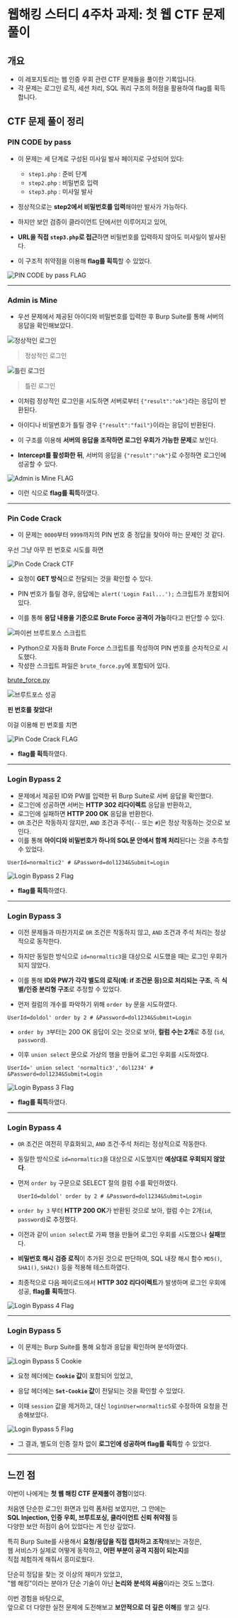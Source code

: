 # 웹해킹 스터디 4주차 과제: 첫 웹 CTF 문제 풀이

## 개요

- 이 레포지토리는 웹 인증 우회 관련 CTF 문제들을 풀이한 기록입니다.  
- 각 문제는 로그인 로직, 세션 처리, SQL 쿼리 구조의 허점을 활용하여 flag를 획득합니다.

## CTF 문제 풀이 정리

### PIN CODE by pass

- 이 문제는 세 단계로 구성된 미사일 발사 페이지로 구성되어 있다:
  - `step1.php` : 준비 단계
  - `step2.php` : 비밀번호 입력
  - `step3.php` : 미사일 발사

- 정상적으로는 **step2에서 비밀번호를 입력**해야만 발사가 가능하다.
- 하지만 보안 검증이 클라이언트 단에서만 이루어지고 있어,
- **URL을 직접 `step3.php`로 접근**하면 비밀번호를 입력하지 않아도 미사일이 발사된다.
- 이 구조적 취약점을 이용해 **flag를 획득**할 수 있었다.

![PIN CODE by pass FLAG](./screenshots/pin_code_by_pass.png)

--- 

### Admin is Mine

- 우선 문제에서 제공된 아이디와 비밀번호를 입력한 후 Burp Suite를 통해 서버의 응답을 확인해보았다.

![정상적인 로그인](./screenshots/success_login.png)

> 정상적인 로그인

![틀린 로그인](./screenshots/fall_login.png)

> 틀린 로그인

- 이처럼 정상적인 로그인을 시도하면 서버로부터 `{"result":"ok"}`라는 응답이 반환된다.
- 아이디나 비밀번호가 틀릴 경우 `{"result":"fail"}`이라는 응답이 반환된다.

- 이 구조를 이용해 **서버의 응답을 조작하면 로그인 우회가 가능한 문제**로 보인다.
- **Intercept를 활성화한 뒤**, 서버의 응답을 `{"result":"ok"}`로 수정하면 로그인에 성공할 수 있다.

![Admin is Mine FLAG](./screenshots/server_deceive.png)

- 이런 식으로 **flag를 획득**하였다.

---

### Pin Code Crack

- 이 문제는 `0000`부터 `9999`까지의 PIN 번호 중 정답을 찾아야 하는 문제인 것 같다.

우선 그냥 아무 핀 번호로 시도를 하면

![Pin Code Crack CTF](./screenshots/pin_code_crack_ctf.png)

- 요청이 **GET 방식**으로 전달되는 것을 확인할 수 있다.
- PIN 번호가 틀릴 경우, 응답에는 `alert('Login Fail...');` 스크립트가 포함되어 있다.

- 이를 통해 **응답 내용을 기준으로 Brute Force 공격이 가능**하다고 판단할 수 있다.

![파이썬 브루트포스 스크립트](./screenshots/python_brute_porce.png)

- Python으로 자동화 Brute Force 스크립트를 작성하여 PIN 번호를 순차적으로 시도했다.
- 작성한 스크립트 파일은 `brute_force.py`에 포함되어 있다.

[brute_force.py](./brute_force.py)

![브루트포스 성공](./screenshots/brute_force_success.png)

**핀 번호를 찾았다!**

이걸 이용해 핀 번호를 치면

![Pin Code Crack FLAG](./screenshots/pin_code_crack_flag.png)

- **flag를 획득**하였다.

---

### Login Bypass 2

- 문제에서 제공된 ID와 PW를 입력한 뒤 Burp Suite로 서버 응답을 확인했다.
- 로그인에 성공하면 서버는 **HTTP 302 리다이렉트** 응답을 반환하고,
- 로그인에 실패하면 **HTTP 200 OK** 응답을 반환한다.
- `OR` 조건은 작동하지 않지만, `AND` 조건과 주석(`--` 또는 `#`)은 정상 작동하는 것으로 보인다.
- 이를 통해 **아이디와 비밀번호가 하나의 SQL문 안에서 함께 처리**된다는 것을 추측할 수 있었다.

 ```http
 UserId=normaltic2' # &Password=dol1234&Submit=Login 
 ```

![Login Bypass 2 Flag](./screenshots/login_bypass2_flag.png)

- **flag를 획득**하였다.

---

### Login Bypass 3

- 이전 문제들과 마찬가지로 `OR` 조건은 작동하지 않고, `AND` 조건과 주석 처리는 정상적으로 동작한다.
- 하지만 동일한 방식으로 `id=normaltic3`을 대상으로 시도했을 때는 로그인 우회가 되지 않았다.

- 이를 통해 **ID와 PW가 각각 별도의 로직(예: if 조건문 등)으로 처리되는 구조**, 즉 **식별/인증 분리형 구조**로 추정할 수 있었다.

- 먼저 컬럼의 개수를 파악하기 위해 `order by` 문을 시도하였다.
 ```http
 UserId=doldol' order by 2 # &Password=dol1234&Submit=Login
 ```
- `order by 3`부터는 200 OK 응답이 오는 것으로 보아, **컬럼 수는 2개**로 추정 (`id`, `password`).

- 이후 `union select` 문으로 가상의 행을 만들어 로그인 우회를 시도하였다.
 ```http
 UserId=' union select 'normaltic3','dol1234' # &Password=dol1234&Submit=Login
 ```

![Login Bypass 3 Flag](./screenshots/login_bypass3_flag.png)

- **flag를 획득**하였다.

---

### Login Bypass 4

- `OR` 조건은 여전히 무효화되고, `AND` 조건·주석 처리는 정상적으로 작동한다.
- 동일한 방식으로 `id=normaltic3`을 대상으로 시도했지만 **예상대로 우회되지 않았다**.

- 먼저 `order by` 구문으로 SELECT 절의 컬럼 수를 확인하였다.

  ```http
  UserId=doldol' order by 2 # &Password=dol1234&Submit=Login
  ```
- `order by 3` 부터 **HTTP 200 OK**가 반환된 것으로 보아, 컬럼 수는 2개(`id`, `password`)로 추정했다.

- 이전과 같이 `union select`로 가짜 행을 만들어 로그인 우회를 시도했으나 **실패**했다.

- **비밀번호 해시 검증 로직**이 추가된 것으로 판단하여,
SQL 내장 해시 함수 `MD5()`, `SHA1()`, `SHA2()` 등을 적용해 테스트하였다.

- 최종적으로 다음 페이로드에서 **HTTP 302 리다이렉트**가 발생하며 로그인 우회에 성공, **flag를 획득**했다.

![Login Bypass 4 Flag](./screenshots/login_bypass4_flag.png)

---

### Login Bypass 5

- 이 문제는 Burp Suite를 통해 요청과 응답을 확인하며 분석하였다.

![Login Bypass 5 Cookie](./creenshots/login_bypass5_cookie.png)

- 요청 헤더에는 **`Cookie` 값**이 포함되어 있었고,
- 응답 헤더에는 **`Set-Cookie` 값**이 전달되는 것을 확인할 수 있었다.

- 이때 `session` 값을 제거하고, 대신 `loginUser=normaltic5`로 수정하여 요청을 전송해보았다.

![Login Bypass 5 Flag](./screenshots/login_bypass5_flag.png)

- 그 결과, 별도의 인증 절차 없이 **로그인에 성공하며 flag를 획득**할 수 있었다.

---

## 느낀 점

이번이 나에게는 **첫 웹 해킹 CTF 문제풀이 경험**이었다.

처음엔 단순한 로그인 화면과 입력 폼처럼 보였지만, 그 안에는  
**SQL Injection, 인증 우회, 브루트포싱, 클라이언트 신뢰 취약점** 등  
다양한 보안 허점이 숨어 있었다는 게 인상 깊었다.

특히 Burp Suite를 사용해서 **요청/응답을 직접 캡처하고 조작**해보는 과정은,  
웹 서비스가 실제로 어떻게 동작하고, **어떤 부분이 공격 지점이 되는지**를  
직접 체험하게 해줘서 흥미로웠다.

단순히 정답을 찾는 것 이상의 재미가 있었고,  
"웹 해킹"이라는 분야가 단순 기술이 아닌 **논리와 분석의 싸움**이라는 것도 느꼈다.

이번 경험을 바탕으로,  
앞으로 더 다양한 실전 문제에 도전해보고 **보안적으로 더 깊은 이해**를 쌓고 싶다.
